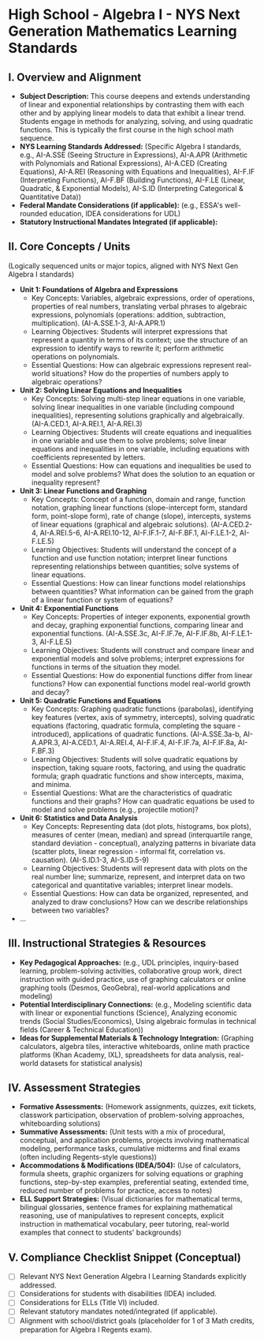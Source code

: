 # High School - Algebra I - NYS Next Generation Mathematics Learning Standards

## I. Overview and Alignment
*   **Subject Description:** This course deepens and extends understanding of linear and exponential relationships by contrasting them with each other and by applying linear models to data that exhibit a linear trend. Students engage in methods for analyzing, solving, and using quadratic functions. This is typically the first course in the high school math sequence.
*   **NYS Learning Standards Addressed:** (Specific Algebra I standards, e.g., AI-A.SSE (Seeing Structure in Expressions), AI-A.APR (Arithmetic with Polynomials and Rational Expressions), AI-A.CED (Creating Equations), AI-A.REI (Reasoning with Equations and Inequalities), AI-F.IF (Interpreting Functions), AI-F.BF (Building Functions), AI-F.LE (Linear, Quadratic, & Exponential Models), AI-S.ID (Interpreting Categorical & Quantitative Data))
*   **Federal Mandate Considerations (if applicable):** (e.g., ESSA's well-rounded education, IDEA considerations for UDL)
*   **Statutory Instructional Mandates Integrated (if applicable):**

## II. Core Concepts / Units
(Logically sequenced units or major topics, aligned with NYS Next Gen Algebra I standards)
*   **Unit 1: Foundations of Algebra and Expressions**
    *   Key Concepts: Variables, algebraic expressions, order of operations, properties of real numbers, translating verbal phrases to algebraic expressions, polynomials (operations: addition, subtraction, multiplication). (AI-A.SSE.1-3, AI-A.APR.1)
    *   Learning Objectives: Students will interpret expressions that represent a quantity in terms of its context; use the structure of an expression to identify ways to rewrite it; perform arithmetic operations on polynomials.
    *   Essential Questions: How can algebraic expressions represent real-world situations? How do the properties of numbers apply to algebraic operations?
*   **Unit 2: Solving Linear Equations and Inequalities**
    *   Key Concepts: Solving multi-step linear equations in one variable, solving linear inequalities in one variable (including compound inequalities), representing solutions graphically and algebraically. (AI-A.CED.1, AI-A.REI.1, AI-A.REI.3)
    *   Learning Objectives: Students will create equations and inequalities in one variable and use them to solve problems; solve linear equations and inequalities in one variable, including equations with coefficients represented by letters.
    *   Essential Questions: How can equations and inequalities be used to model and solve problems? What does the solution to an equation or inequality represent?
*   **Unit 3: Linear Functions and Graphing**
    *   Key Concepts: Concept of a function, domain and range, function notation, graphing linear functions (slope-intercept form, standard form, point-slope form), rate of change (slope), intercepts, systems of linear equations (graphical and algebraic solutions). (AI-A.CED.2-4, AI-A.REI.5-6, AI-A.REI.10-12, AI-F.IF.1-7, AI-F.BF.1, AI-F.LE.1-2, AI-F.LE.5)
    *   Learning Objectives: Students will understand the concept of a function and use function notation; interpret linear functions representing relationships between quantities; solve systems of linear equations.
    *   Essential Questions: How can linear functions model relationships between quantities? What information can be gained from the graph of a linear function or system of equations?
*   **Unit 4: Exponential Functions**
    *   Key Concepts: Properties of integer exponents, exponential growth and decay, graphing exponential functions, comparing linear and exponential functions. (AI-A.SSE.3c, AI-F.IF.7e, AI-F.IF.8b, AI-F.LE.1-3, AI-F.LE.5)
    *   Learning Objectives: Students will construct and compare linear and exponential models and solve problems; interpret expressions for functions in terms of the situation they model.
    *   Essential Questions: How do exponential functions differ from linear functions? How can exponential functions model real-world growth and decay?
*   **Unit 5: Quadratic Functions and Equations**
    *   Key Concepts: Graphing quadratic functions (parabolas), identifying key features (vertex, axis of symmetry, intercepts), solving quadratic equations (factoring, quadratic formula, completing the square - introduced), applications of quadratic functions. (AI-A.SSE.3a-b, AI-A.APR.3, AI-A.CED.1, AI-A.REI.4, AI-F.IF.4, AI-F.IF.7a, AI-F.IF.8a, AI-F.BF.3)
    *   Learning Objectives: Students will solve quadratic equations by inspection, taking square roots, factoring, and using the quadratic formula; graph quadratic functions and show intercepts, maxima, and minima.
    *   Essential Questions: What are the characteristics of quadratic functions and their graphs? How can quadratic equations be used to model and solve problems (e.g., projectile motion)?
*   **Unit 6: Statistics and Data Analysis**
    *   Key Concepts: Representing data (dot plots, histograms, box plots), measures of center (mean, median) and spread (interquartile range, standard deviation - conceptual), analyzing patterns in bivariate data (scatter plots, linear regression - informal fit, correlation vs. causation). (AI-S.ID.1-3, AI-S.ID.5-9)
    *   Learning Objectives: Students will represent data with plots on the real number line; summarize, represent, and interpret data on two categorical and quantitative variables; interpret linear models.
    *   Essential Questions: How can data be organized, represented, and analyzed to draw conclusions? How can we describe relationships between two variables?
*   ...

## III. Instructional Strategies & Resources
*   **Key Pedagogical Approaches:** (e.g., UDL principles, inquiry-based learning, problem-solving activities, collaborative group work, direct instruction with guided practice, use of graphing calculators or online graphing tools (Desmos, GeoGebra), real-world applications and modeling)
*   **Potential Interdisciplinary Connections:** (e.g., Modeling scientific data with linear or exponential functions (Science), Analyzing economic trends (Social Studies/Economics), Using algebraic formulas in technical fields (Career & Technical Education))
*   **Ideas for Supplemental Materials & Technology Integration:** (Graphing calculators, algebra tiles, interactive whiteboards, online math practice platforms (Khan Academy, IXL), spreadsheets for data analysis, real-world datasets for statistical analysis)

## IV. Assessment Strategies
*   **Formative Assessments:** (Homework assignments, quizzes, exit tickets, classwork participation, observation of problem-solving approaches, whiteboarding solutions)
*   **Summative Assessments:** (Unit tests with a mix of procedural, conceptual, and application problems, projects involving mathematical modeling, performance tasks, cumulative midterms and final exams (often including Regents-style questions))
*   **Accommodations & Modifications (IDEA/504):** (Use of calculators, formula sheets, graphic organizers for solving equations or graphing functions, step-by-step examples, preferential seating, extended time, reduced number of problems for practice, access to notes)
*   **ELL Support Strategies:** (Visual dictionaries for mathematical terms, bilingual glossaries, sentence frames for explaining mathematical reasoning, use of manipulatives to represent concepts, explicit instruction in mathematical vocabulary, peer tutoring, real-world examples that connect to students' backgrounds)

## V. Compliance Checklist Snippet (Conceptual)
*   [ ] Relevant NYS Next Generation Algebra I Learning Standards explicitly addressed.
*   [ ] Considerations for students with disabilities (IDEA) included.
*   [ ] Considerations for ELLs (Title VI) included.
*   [ ] Relevant statutory mandates noted/integrated (if applicable).
*   [ ] Alignment with school/district goals (placeholder for 1 of 3 Math credits, preparation for Algebra I Regents exam).
